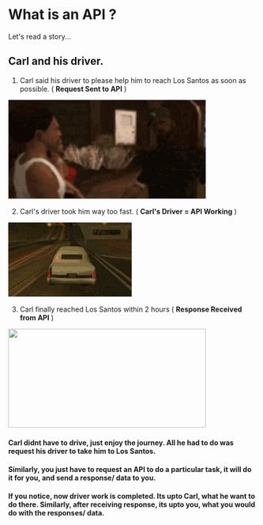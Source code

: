 # What is an API ? 
Let's read a story...
## Carl and his driver.

1. Carl said his driver to please help him to reach Los Santos as soon as possible. ( **Request Sent to API** ) 
<img src="https://github.com/imabp/api_hacks/blob/main/_static/Request.gif?raw=true" height="200px" width="400px" />

2. Carl's driver took him way too fast. ( **Carl's Driver = API Working** )
<img src="https://github.com/imabp/api_hacks/blob/main/_static/car.gif?raw=true"/>


3. Carl finally reached Los Santos within 2 hours ( **Response Received from API** ) 

<img src="https://github.com/imabp/api_hacks/blob/main/_static/Sam.gif?raw=true" height="200px" width="400px"/>

<br/>

#### Carl didnt have to drive, just enjoy the journey. All he had to do was request his driver to take him to Los Santos. 
#### Similarly, you just have to request an API to do a particular task, it will do it for you, and send a response/ data to you.
#### If you notice, now driver work is completed. Its upto Carl, what he want to do there. Similarly, after receiving response, its upto you, what you would do with the responses/ data.

